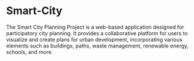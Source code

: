 # Smart-City
The Smart City Planning Project is a web-based application designed for participatory city planning. It provides a collaborative platform for users to visualize and create plans for urban development, incorporating various elements such as buildings, paths, waste management, renewable energy, schools, and more.
